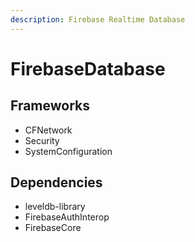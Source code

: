 ```yaml
---
description: Firebase Realtime Database
---
```


# FirebaseDatabase

## Frameworks

* CFNetwork
* Security
* SystemConfiguration

## Dependencies

* leveldb-library
* FirebaseAuthInterop
* FirebaseCore


